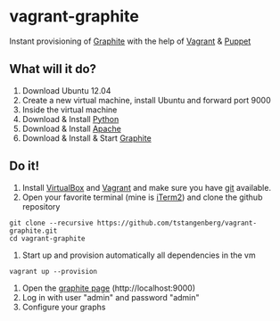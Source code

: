 vagrant-graphite
==================

Instant provisioning of [Graphite][1] with the help of [Vagrant][2] & [Puppet][3] 

What will it do?
----------------

1. Download Ubuntu 12.04
1. Create a new virtual machine, install Ubuntu and forward port 9000
1. Inside the virtual machine 
  1. Download & Install [Python][6]
  1. Download & Install [Apache][9]
  1. Download & Install & Start [Graphite][1]
 
Do it!
------

1. Install [VirtualBox][4] and [Vagrant][2] and make sure you have [git][5] available.
1. Open your favorite terminal (mine is [iTerm2][7]) and clone the github repository 

```
git clone --recursive https://github.com/tstangenberg/vagrant-graphite.git
cd vagrant-graphite
```

1. Start up and provision automatically all dependencies in the vm

```
vagrant up --provision
```

1. Open the [graphite page][8] (http://localhost:9000)
1. Log in with user "admin" and password "admin"
1. Configure your graphs 


[1]: http://graphite.wikidot.com/
[2]: http://www.vagrantup.com/
[3]: http://puppetlabs.com/
[4]: https://www.virtualbox.org 
[5]: http://git-scm.com
[6]: http://openjdk.java.net/
[7]: http://www.iterm2.com
[8]: http://localhost:9000
[9]: http://httpd.apache.org/
